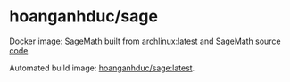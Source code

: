 # hoanganhduc/sage

Docker image: [SageMath](https://www.sagemath.org/) built from [archlinux:latest](https://hub.docker.com/_/archlinux) and [SageMath source code](https://www.sagemath.org/download-source.html).

Automated build image: [hoanganhduc/sage:latest](https://hub.docker.com/r/hoanganhduc/sage/tags).
